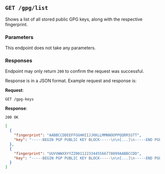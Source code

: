 ## `GET /gpg/list`

Shows a list of all stored public GPG keys, along with the respective fingerprint.

### Parameters

This endpoint does not take any parameters.

### Responses

Endpoint may only return `200` to confirm the request was successful.

Response is in a JSON format. Example request and response is:

**Request**:

`GET /gpg-keys`

**Response**:

`200 OK`

```json
[
  {
    "fingerprint": "AABBCCDDEEFFGGHHIIJJKKLLMMNNOOPPQQRRSSTT",
    "key": "-----BEGIN PGP PUBLIC KEY BLOCK-----\n\n[...]\n-----END PGP PUBLIC KEY BLOCK-----"
  },
  {
    "fingerprint": "UUVVWWXXYYZZ00112233445566778899AABBCCDD",
    "key": "-----BEGIN PGP PUBLIC KEY BLOCK-----\n\n[...]\n-----END PGP PUBLIC KEY BLOCK-----"
  }
]
```

